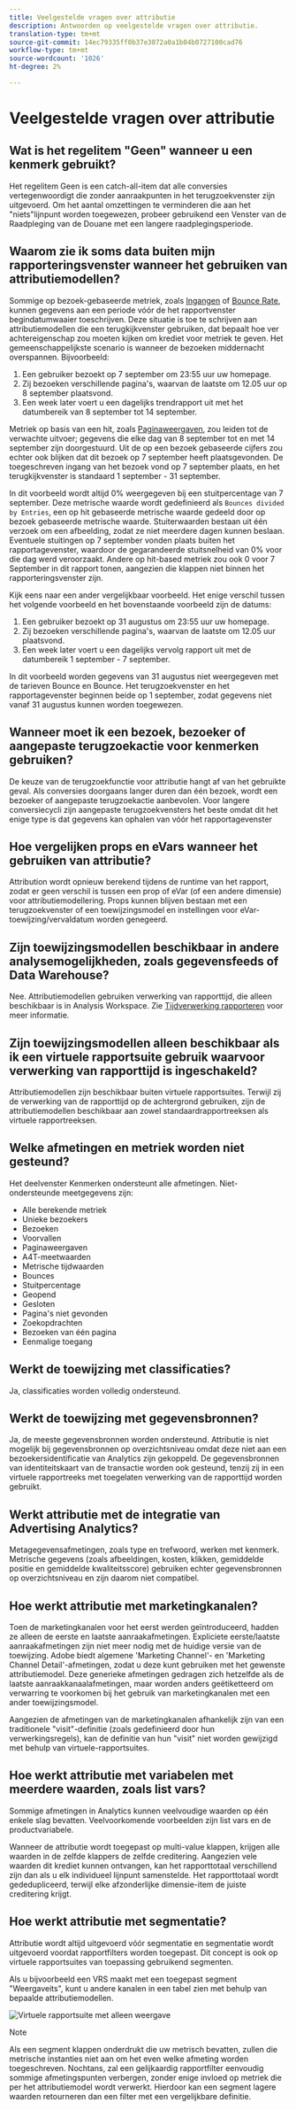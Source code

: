 ```yaml
---
title: Veelgestelde vragen over attributie
description: Antwoorden op veelgestelde vragen over attributie.
translation-type: tm+mt
source-git-commit: 14ec79335ff0b37e3072a0a1b04b0727100cad76
workflow-type: tm+mt
source-wordcount: '1026'
ht-degree: 2%

---
```



# Veelgestelde vragen over attributie

## Wat is het regelitem &quot;Geen&quot; wanneer u een kenmerk gebruikt?

Het regelitem Geen is een catch-all-item dat alle conversies vertegenwoordigt die zonder aanraakpunten in het terugzoekvenster zijn uitgevoerd. Om het aantal omzettingen te verminderen die aan het &quot;niets&quot;lijnpunt worden toegewezen, probeer gebruikend een Venster van de Raadpleging van de Douane met een langere raadplegingsperiode.

## Waarom zie ik soms data buiten mijn rapporteringsvenster wanneer het gebruiken van attributiemodellen?

Sommige op bezoek-gebaseerde metriek, zoals [Ingangen](/help/components/metrics/entries.md) of [Bounce Rate](/help/components/metrics/bounce-rate.md), kunnen gegevens aan een periode vóór de het rapportvenster begindatumwaaier toeschrijven. Deze situatie is toe te schrijven aan attributiemodellen die een terugkijkvenster gebruiken, dat bepaalt hoe ver achtereigenschap zou moeten kijken om krediet voor metriek te geven. Het gemeenschappelijkste scenario is wanneer de bezoeken middernacht overspannen. Bijvoorbeeld:

1. Een gebruiker bezoekt op 7 september om 23:55 uur uw homepage.
1. Zij bezoeken verschillende pagina&#39;s, waarvan de laatste om 12.05 uur op 8 september plaatsvond.
1. Een week later voert u een dagelijks trendrapport uit met het datumbereik van 8 september tot 14 september.

Metriek op basis van een hit, zoals [Paginaweergaven](/help/components/metrics/page-views.md), zou leiden tot de verwachte uitvoer; gegevens die elke dag van 8 september tot en met 14 september zijn doorgestuurd. Uit de op een bezoek gebaseerde cijfers zou echter ook blijken dat dit bezoek op 7 september heeft plaatsgevonden. De toegeschreven ingang van het bezoek vond op 7 september plaats, en het terugkijkvenster is standaard 1 september - 31 september.

In dit voorbeeld wordt altijd 0% weergegeven bij een stuitpercentage van 7 september. Deze metrische waarde wordt gedefinieerd als `Bounces divided by Entries`, een op hit gebaseerde metrische waarde gedeeld door op bezoek gebaseerde metrische waarde. Stuiterwaarden bestaan uit één verzoek om een afbeelding, zodat ze niet meerdere dagen kunnen beslaan. Eventuele stuitingen op 7 september vonden plaats buiten het rapportagevenster, waardoor de gegarandeerde stuitsnelheid van 0% voor die dag werd veroorzaakt. Andere op hit-based metriek zou ook 0 voor 7 September in dit rapport tonen, aangezien die klappen niet binnen het rapporteringsvenster zijn.

Kijk eens naar een ander vergelijkbaar voorbeeld. Het enige verschil tussen het volgende voorbeeld en het bovenstaande voorbeeld zijn de datums:

1. Een gebruiker bezoekt op 31 augustus om 23:55 uur uw homepage.
1. Zij bezoeken verschillende pagina&#39;s, waarvan de laatste om 12.05 uur plaatsvond.
1. Een week later voert u een dagelijks vervolg rapport uit met de datumbereik 1 september - 7 september.

In dit voorbeeld worden gegevens van 31 augustus niet weergegeven met de tarieven Bounce en Bounce. Het terugzoekvenster en het rapportagevenster beginnen beide op 1 september, zodat gegevens niet vanaf 31 augustus kunnen worden toegewezen.

## Wanneer moet ik een bezoek, bezoeker of aangepaste terugzoekactie voor kenmerken gebruiken?

De keuze van de terugzoekfunctie voor attributie hangt af van het gebruikte geval. Als conversies doorgaans langer duren dan één bezoek, wordt een bezoeker of aangepaste terugzoekactie aanbevolen. Voor langere conversiecycli zijn aangepaste terugzoekvensters het beste omdat dit het enige type is dat gegevens kan ophalen van vóór het rapportagevenster

## Hoe vergelijken props en eVars wanneer het gebruiken van attributie?

Attribution wordt opnieuw berekend tijdens de runtime van het rapport, zodat er geen verschil is tussen een prop of eVar (of een andere dimensie) voor attributiemodellering. Props kunnen blijven bestaan met een terugzoekvenster of een toewijzingsmodel en instellingen voor eVar-toewijzing/vervaldatum worden genegeerd.

## Zijn toewijzingsmodellen beschikbaar in andere analysemogelijkheden, zoals gegevensfeeds of Data Warehouse?

Nee. Attributiemodellen gebruiken verwerking van rapporttijd, die alleen beschikbaar is in Analysis Workspace. Zie [Tijdverwerking rapporteren](/help/components/vrs/vrs-report-time-processing.md) voor meer informatie.

## Zijn toewijzingsmodellen alleen beschikbaar als ik een virtuele rapportsuite gebruik waarvoor verwerking van rapporttijd is ingeschakeld?

Attributiemodellen zijn beschikbaar buiten virtuele rapportsuites. Terwijl zij de verwerking van de rapporttijd op de achtergrond gebruiken, zijn de attributiemodellen beschikbaar aan zowel standaardrapportreeksen als virtuele rapportreeksen.

## Welke afmetingen en metriek worden niet gesteund?

Het deelvenster Kenmerken ondersteunt alle afmetingen. Niet-ondersteunde meetgegevens zijn:

* Alle berekende metriek
* Unieke bezoekers
* Bezoeken
* Voorvallen
* Paginaweergaven
* A4T-meetwaarden
* Metrische tijdwaarden
* Bounces
* Stuitpercentage
* Geopend
* Gesloten
* Pagina&#39;s niet gevonden
* Zoekopdrachten
* Bezoeken van één pagina
* Eenmalige toegang

## Werkt de toewijzing met classificaties?

Ja, classificaties worden volledig ondersteund.

## Werkt de toewijzing met gegevensbronnen?

Ja, de meeste gegevensbronnen worden ondersteund. Attributie is niet mogelijk bij gegevensbronnen op overzichtsniveau omdat deze niet aan een bezoekersidentificatie van Analytics zijn gekoppeld. De gegevensbronnen van identiteitskaart van de transactie worden ook gesteund, tenzij zij in een virtuele rapportreeks met toegelaten verwerking van de rapporttijd worden gebruikt.

## Werkt attributie met de integratie van Advertising Analytics?

Metagegevensafmetingen, zoals type en trefwoord, werken met kenmerk. Metrische gegevens (zoals afbeeldingen, kosten, klikken, gemiddelde positie en gemiddelde kwaliteitsscore) gebruiken echter gegevensbronnen op overzichtsniveau en zijn daarom niet compatibel.

## Hoe werkt attributie met marketingkanalen?

Toen de marketingkanalen voor het eerst werden geïntroduceerd, hadden ze alleen de eerste en laatste aanraakafmetingen. Expliciete eerste/laatste aanraakafmetingen zijn niet meer nodig met de huidige versie van de toewijzing. Adobe biedt algemene &#39;Marketing Channel&#39;- en &#39;Marketing Channel Detail&#39;-afmetingen, zodat u deze kunt gebruiken met het gewenste attributiemodel. Deze generieke afmetingen gedragen zich hetzelfde als de laatste aanraakkanaalafmetingen, maar worden anders geëtiketteerd om verwarring te voorkomen bij het gebruik van marketingkanalen met een ander toewijzingsmodel.

Aangezien de afmetingen van de marketingkanalen afhankelijk zijn van een traditionele &quot;visit&quot;-definitie (zoals gedefinieerd door hun verwerkingsregels), kan de definitie van hun &quot;visit&quot; niet worden gewijzigd met behulp van virtuele-rapportsuites.

## Hoe werkt attributie met variabelen met meerdere waarden, zoals list vars?

Sommige afmetingen in Analytics kunnen veelvoudige waarden op één enkele slag bevatten. Veelvoorkomende voorbeelden zijn list vars en de productvariabele.

Wanneer de attributie wordt toegepast op multi-value klappen, krijgen alle waarden in de zelfde klappers de zelfde creditering. Aangezien vele waarden dit krediet kunnen ontvangen, kan het rapporttotaal verschillend zijn dan als u elk individueel lijnpunt samenstelde. Het rapporttotaal wordt gededupliceerd, terwijl elke afzonderlijke dimensie-item de juiste creditering krijgt.

## Hoe werkt attributie met segmentatie?

Attributie wordt altijd uitgevoerd vóór segmentatie en segmentatie wordt uitgevoerd voordat rapportfilters worden toegepast. Dit concept is ook op virtuele rapportsuites van toepassing gebruikend segmenten.

Als u bijvoorbeeld een VRS maakt met een toegepast segment &quot;Weergaveits&quot;, kunt u andere kanalen in een tabel zien met behulp van bepaalde attributiemodellen.

![Virtuele rapportsuite met alleen weergave](assets/vrs-aiq-example.png)

>[!NOTE]
>
>Als een segment klappen onderdrukt die uw metrisch bevatten, zullen die metrische instanties niet aan om het even welke afmeting worden toegeschreven. Nochtans, zal een gelijkaardig rapportfilter eenvoudig sommige afmetingspunten verbergen, zonder enige invloed op metriek die per het attributiemodel wordt verwerkt. Hierdoor kan een segment lagere waarden retourneren dan een filter met een vergelijkbare definitie.
